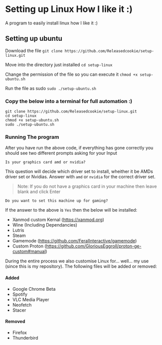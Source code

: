 # Setting up Linux How I like it :)
A program to easily install linux how I like it :)


## Setting up ubuntu
Download the file
`git clone https://github.com/Releasedcookie/setup-linux.git`

Move into the directory just installed
`cd setup-linux`

Change the permission of the file so you can execute it
`chmod +x setup-ubuntu.sh`

Run the file as sudo
`sudo ./setup-ubuntu.sh`

### Copy the below into a terminal for full automation :)

```
git clone https://github.com/Releasedcookie/setup-linux.git
cd setup-linux
chmod +x setup-ubuntu.sh
sudo ./setup-ubuntu.sh
```

### Running The program
After you have run the above code, if everything has gone correctly you should see two different prompts asking for your Input

`Is your graphics card amd or nvidia?`

This question will decide which driver set to install, wheither it be AMDs driver set or Nvidias. Answer with `amd` or `nvidia` for the correct driver set.

> Note: If you do not have a graphics card in your machine then leave blank and click Enter

`Do you want to set this machine up for gaming?`

If the answer to the above is `Yes` then the below will be installed:
- Xanmod custom Kernal (https://xanmod.org)
- Wine (Including Dependancies)
- Lutris
- Steam
- Gamemode (https://github.com/FeralInteractive/gamemode)
- Custom Proton (https://github.com/GloriousEggroll/proton-ge-custom#manual)



During the entire process we also customise Linux for... well... my use (since this is my repository). The following files will be added or removed:
#### Added
- Google Chrome Beta
- Spotify
- VLC Media Player
- Neofetch
- Stacer

#### Removed
- Firefox
- Thunderbird
